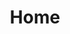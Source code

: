 ---
layout: home

title: Home

hero:
  name: Webzen-ui
  text: 面向未来的原生组件库
  tagline: Web Components
  image:
    src: /sword.svg
    alt: Webzen-ui
  actions:
    - theme: brand
      text: 更多详情
      link: /components/
    - theme: alt
      text: 访问我的Gitee
      link: https://gitee.com/Electrolux
features:
  - icon: 🛠
    title: 无依赖
    details: 纯原生，无需任何预处理器编译
  - icon: ⌨️
    title: 无障碍
    details: 支持键盘访问
  - icon: 🎨
    title: 易美化
    details: 能够通过 CSS 自定义 UI 样式
  - icon: 🎯 
    title: 跨框架
    details: 无论是 react、vue 还是原生项目均可使用
  - icon: 📦
    title: 组件化
    details: shadow dom 真正意义上实现了样式和功能的组件化
  - icon: 🌲
    title: 类原生
    details: 一个组件就像使用一个 div 标签一样
---